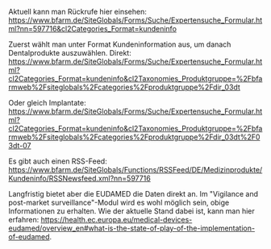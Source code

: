 Aktuell kann man Rückrufe hier einsehen: https://www.bfarm.de/SiteGlobals/Forms/Suche/Expertensuche_Formular.html?nn=597716&cl2Categories_Format=kundeninfo

Zuerst wählt man unter Format Kundeninformation aus, um danach Dentalprodukte auszuwählen. Direkt:
https://www.bfarm.de/SiteGlobals/Forms/Suche/Expertensuche_Formular.html?cl2Categories_Format=kundeninfo&cl2Taxonomies_Produktgruppe=%2Fbfarmweb%2Fsiteglobals%2Fcategories%2Fproduktgruppe%2Fdir_03dt

Oder gleich Implantate:
https://www.bfarm.de/SiteGlobals/Forms/Suche/Expertensuche_Formular.html?cl2Categories_Format=kundeninfo&cl2Taxonomies_Produktgruppe=%2Fbfarmweb%2Fsiteglobals%2Fcategories%2Fproduktgruppe%2Fdir_03dt%2F03dt-07

Es gibt auch einen RSS-Feed: https://www.bfarm.de/SiteGlobals/Functions/RSSFeed/DE/Medizinprodukte/Kundeninfo/RSSNewsfeed.xml?nn=597716

Langfristig bietet aber die EUDAMED die Daten direkt an. Im "Vigilance and post-market surveillance"-Modul wird es wohl möglich sein, obige Informationen zu erhalten. Wie der aktuelle Stand dabei ist, kann man hier erfahren: https://health.ec.europa.eu/medical-devices-eudamed/overview_en#what-is-the-state-of-play-of-the-implementation-of-eudamed.
